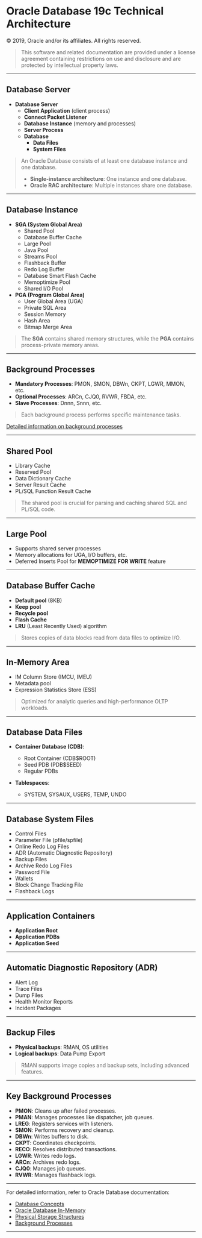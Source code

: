# Oracle Database 19c Technical Architecture

© 2019, Oracle and/or its affiliates. All rights reserved.

> This software and related documentation are provided under a license agreement containing restrictions on use and disclosure and are protected by intellectual property laws.

---

## Database Server

- **Database Server**
  - **Client Application** (client process)
  - **Connect Packet Listener**
  - **Database Instance** (memory and processes)
  - **Server Process**
  - **Database**
    - **Data Files**
    - **System Files**

> An Oracle Database consists of at least one database instance and one database.  
> - **Single-instance architecture**: One instance and one database.  
> - **Oracle RAC architecture**: Multiple instances share one database.

---

## Database Instance

- **SGA (System Global Area)**
  - Shared Pool
  - Database Buffer Cache
  - Large Pool
  - Java Pool
  - Streams Pool
  - Flashback Buffer
  - Redo Log Buffer
  - Database Smart Flash Cache
  - Memoptimize Pool
  - Shared I/O Pool
- **PGA (Program Global Area)**
  - User Global Area (UGA)
  - Private SQL Area
  - Session Memory
  - Hash Area
  - Bitmap Merge Area

> The **SGA** contains shared memory structures, while the **PGA** contains process-private memory areas.

---

## Background Processes

- **Mandatory Processes**: PMON, SMON, DBWn, CKPT, LGWR, MMON, etc.
- **Optional Processes**: ARCn, CJQ0, RVWR, FBDA, etc.
- **Slave Processes**: Dnnn, Snnn, etc.

> Each background process performs specific maintenance tasks.

[Detailed information on background processes](http://www.oracle.com/pls/topic/lookup?ctx=db18&id=REFRN104)

---

## Shared Pool

- Library Cache
- Reserved Pool
- Data Dictionary Cache
- Server Result Cache
- PL/SQL Function Result Cache

> The shared pool is crucial for parsing and caching shared SQL and PL/SQL code.

---

## Large Pool

- Supports shared server processes
- Memory allocations for UGA, I/O buffers, etc.
- Deferred Inserts Pool for **MEMOPTIMIZE FOR WRITE** feature

---

## Database Buffer Cache

- **Default pool** (8KB)
- **Keep pool**
- **Recycle pool**
- **Flash Cache**
- **LRU** (Least Recently Used) algorithm

> Stores copies of data blocks read from data files to optimize I/O.

---

## In-Memory Area

- IM Column Store (IMCU, IMEU)
- Metadata pool
- Expression Statistics Store (ESS)

> Optimized for analytic queries and high-performance OLTP workloads.

---

## Database Data Files

- **Container Database (CDB)**:
  - Root Container (CDB$ROOT)
  - Seed PDB (PDB$SEED)
  - Regular PDBs

- **Tablespaces**:
  - SYSTEM, SYSAUX, USERS, TEMP, UNDO

---

## Database System Files

- Control Files
- Parameter File (pfile/spfile)
- Online Redo Log Files
- ADR (Automatic Diagnostic Repository)
- Backup Files
- Archive Redo Log Files
- Password File
- Wallets
- Block Change Tracking File
- Flashback Logs

---

## Application Containers

- **Application Root**
- **Application PDBs**
- **Application Seed**

---

## Automatic Diagnostic Repository (ADR)

- Alert Log
- Trace Files
- Dump Files
- Health Monitor Reports
- Incident Packages

---

## Backup Files

- **Physical backups**: RMAN, OS utilities
- **Logical backups**: Data Pump Export

> RMAN supports image copies and backup sets, including advanced features.

---

## Key Background Processes

- **PMON**: Cleans up after failed processes.
- **PMAN**: Manages processes like dispatcher, job queues.
- **LREG**: Registers services with listeners.
- **SMON**: Performs recovery and cleanup.
- **DBWn**: Writes buffers to disk.
- **CKPT**: Coordinates checkpoints.
- **RECO**: Resolves distributed transactions.
- **LGWR**: Writes redo logs.
- **ARCn**: Archives redo logs.
- **CJQ0**: Manages job queues.
- **RVWR**: Manages flashback logs.

---

For detailed information, refer to Oracle Database documentation:

- [Database Concepts](http://www.oracle.com/pls/topic/lookup?ctx=db18&id=CNCPT005)
- [Oracle Database In-Memory](http://www.oracle.com/pls/topic/lookup?ctx=db18&id=GUID-BFA53515-7643-41E5-A296-654AB4A9F9E7)
- [Physical Storage Structures](http://www.oracle.com/pls/topic/lookup?ctx=db18&id=CNCPT003)
- [Background Processes](http://www.oracle.com/pls/topic/lookup?ctx=db18&id=REFRN104)

---

